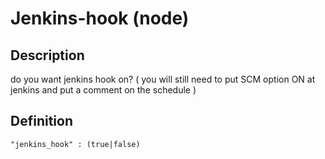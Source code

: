 # Jenkins-hook (node)

## Description
do you want jenkins hook on? 
( you will still need to put SCM option ON at jenkins and put a comment on the schedule )

## Definition 

```
"jenkins_hook" : (true|false)
```